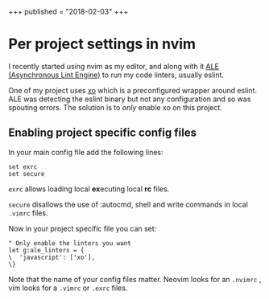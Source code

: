 +++
published = "2018-02-03"
+++

# Per project settings in nvim

I recently started using nvim as my editor, and along with it [ALE (Asynchronous
Lint Engine)](https://github.com/w0rp/ale) to run my code linters, usually
eslint.

One of my project uses [xo](https://github.com/sindresorhus/xo) which is a
preconfigured wrapper around eslint. ALE was detecting the eslint binary but not
any configuration and so was spouting errors. The solution is to *only* enable
xo on this project.

## Enabling project specific config files

In your main config file add the following lines:

    set exrc
    set secure

`exrc` allows loading local **ex**ecuting local **rc** files.

`secure` disallows the use of :autocmd, shell and write commands in local
`.vimrc` files.

Now in your project specific file you can set:

    " Only enable the linters you want
    let g:ale_linters = {
    \  'javascript': ['xo'],
    \}

Note that the name of your config files matter. Neovim looks for an `.nvimrc` ,
vim looks for a `.vimrc` or `.exrc` files.
